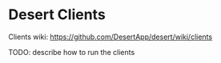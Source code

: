 # Desert Clients

Clients wiki: <https://github.com/DesertApp/desert/wiki/clients>

TODO: describe how to run the clients
